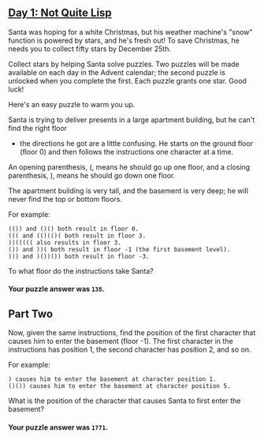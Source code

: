 ## [Day 1: Not Quite Lisp](https://adventofcode.com/2015/day/1)

Santa was hoping for a white Christmas, but his weather machine's "snow" function is powered by
stars, and he's fresh out! To save Christmas, he needs you to collect fifty stars by December 25th.

Collect stars by helping Santa solve puzzles. Two puzzles will be made available on each day in the
Advent calendar; the second puzzle is unlocked when you complete the first. Each puzzle grants one
star. Good luck!

Here's an easy puzzle to warm you up.

Santa is trying to deliver presents in a large apartment building, but he can't find the right floor
- the directions he got are a little confusing. He starts on the ground floor (floor 0) and then
follows the instructions one character at a time.

An opening parenthesis, (, means he should go up one floor, and a closing parenthesis, ), means he
should go down one floor.

The apartment building is very tall, and the basement is very deep; he will never find the top or
bottom floors.

For example:

    (()) and ()() both result in floor 0.
    ((( and (()(()( both result in floor 3.
    ))((((( also results in floor 3.
    ()) and ))( both result in floor -1 (the first basement level).
    ))) and )())()) both result in floor -3.

To what floor do the instructions take Santa?

#### Your puzzle answer was `138`. 

## Part Two

Now, given the same instructions, find the position of the first character that causes him to enter
the basement (floor -1). The first character in the instructions has position 1, the second
character has position 2, and so on.

For example:

    ) causes him to enter the basement at character position 1.
    ()()) causes him to enter the basement at character position 5.

What is the position of the character that causes Santa to first enter the basement?

#### Your puzzle answer was `1771`.